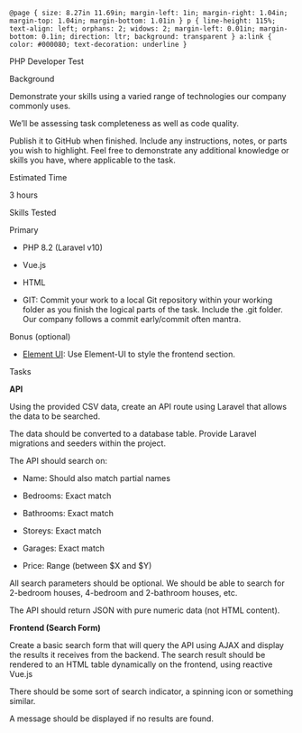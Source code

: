     @page { size: 8.27in 11.69in; margin-left: 1in; margin-right: 1.04in; margin-top: 1.04in; margin-bottom: 1.01in } p { line-height: 115%; text-align: left; orphans: 2; widows: 2; margin-left: 0.01in; margin-bottom: 0.1in; direction: ltr; background: transparent } a:link { color: #000080; text-decoration: underline }

PHP Developer Test

Background

Demonstrate your skills using a varied range of technologies our company commonly uses.

We’ll be assessing task completeness as well as code quality.

Publish it to GitHub when finished. Include any instructions, notes, or parts you wish to highlight. Feel free to demonstrate any additional knowledge or skills you have, where applicable to the task.

Estimated Time

3 hours

Skills Tested

Primary

*   PHP 8.2 (Laravel v10)

*   Vue.js

*   HTML

*   GIT: Commit your work to a local Git repository within your working folder as you finish the logical parts of the task. Include the .git folder. Our company follows a commit early/commit often mantra.


Bonus (optional)

*   [Element UI](https://element.eleme.io/): Use Element-UI to style the frontend section.


Tasks

**API**

Using the provided CSV data, create an API route using Laravel that allows the data to be searched.

The data should be converted to a database table. Provide Laravel migrations and seeders within the project.

The API should search on:

*   Name: Should also match partial names

*   Bedrooms: Exact match

*   Bathrooms: Exact match

*   Storeys: Exact match

*   Garages: Exact match

*   Price: Range (between $X and $Y)


All search parameters should be optional. We should be able to search for 2-bedroom houses, 4-bedroom and 2-bathroom houses, etc.

The API should return JSON with pure numeric data (not HTML content).

**Frontend (Search Form)**

Create a basic search form that will query the API using AJAX and display the results it receives from the backend. The search result should be rendered to an HTML table dynamically on the frontend, using reactive Vue.js



There should be some sort of search indicator, a spinning icon or something similar.

A message should be displayed if no results are found.
